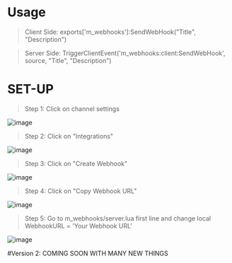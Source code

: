 # Usage

> Client Side: exports['m_webhooks']:SendWebHook("Title", "Description")

> Server Side: TriggerClientEvent('m_webhooks:client:SendWebHook', source, "Title", "Description")



# SET-UP

> Step 1: Click on channel settings

![image](https://user-images.githubusercontent.com/30401731/163452832-3165bfc8-95d1-457e-a514-44e295cbd4bb.png)

> Step 2: Click on "Integrations"

![image](https://user-images.githubusercontent.com/30401731/163453097-40a00d8c-6f6d-4346-9d46-b9d94372fa9f.png)

> Step 3: Click on "Create Webhook"

![image](https://user-images.githubusercontent.com/30401731/163455472-b9bfa513-613d-4646-8a31-8891c0ed4945.png)

> Step 4: Click on "Copy Webhook URL"

![image](https://user-images.githubusercontent.com/30401731/163455595-4d69450c-7c8c-4712-9ea5-c0018ccbe3e5.png)

> Step 5: Go to m_webhooks/server.lua first line and change local WebhookURL = 'Your Webhook URL'

![image](https://user-images.githubusercontent.com/30401731/163455792-27364b88-40c4-4ec2-b703-21349b78b605.png)

#Version 2: COMING SOON WITH MANY NEW THINGS
